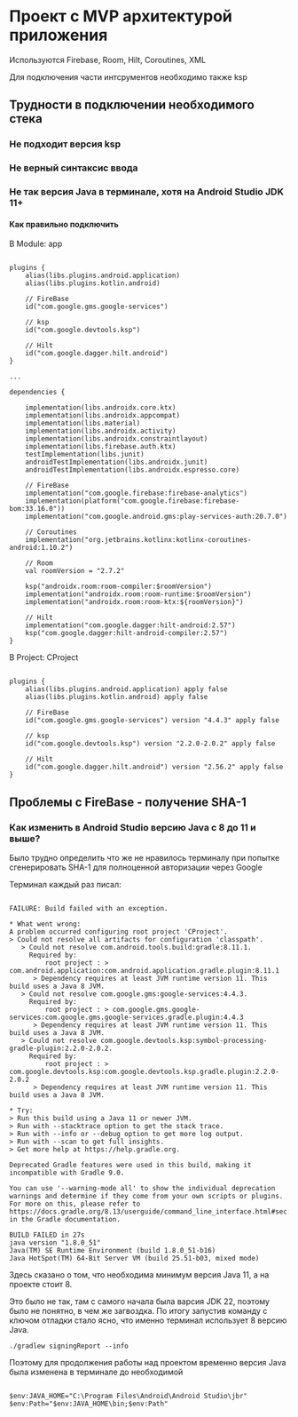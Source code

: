 # Проект с MVP архитектурой приложения 

Используются Firebase, Room, Hilt, Coroutines, XML

Для подключения части интсрументов необходимо также ksp


## Трудности в подключении необходимого стека

### Не подходит версия ksp
### Не верный синтаксис ввода
### Не так версия Java в терминале, хотя на Android Studio JDK 11+ 

#### Как правильно подключить

В Module: app
~~~

plugins {
    alias(libs.plugins.android.application)
    alias(libs.plugins.kotlin.android)

    // FireBase
    id("com.google.gms.google-services")

    // ksp
    id("com.google.devtools.ksp")

    // Hilt
    id("com.google.dagger.hilt.android")
}

...

dependencies {

    implementation(libs.androidx.core.ktx)
    implementation(libs.androidx.appcompat)
    implementation(libs.material)
    implementation(libs.androidx.activity)
    implementation(libs.androidx.constraintlayout)
    implementation(libs.firebase.auth.ktx)
    testImplementation(libs.junit)
    androidTestImplementation(libs.androidx.junit)
    androidTestImplementation(libs.androidx.espresso.core)

    // FireBase
    implementation("com.google.firebase:firebase-analytics")
    implementation(platform("com.google.firebase:firebase-bom:33.16.0"))
    implementation("com.google.android.gms:play-services-auth:20.7.0")
    
    // Coroutines
    implementation("org.jetbrains.kotlinx:kotlinx-coroutines-android:1.10.2")

    // Room
    val roomVersion = "2.7.2"

    ksp("androidx.room:room-compiler:$roomVersion")
    implementation("androidx.room:room-runtime:$roomVersion")
    implementation("androidx.room:room-ktx:${roomVersion}")

    // Hilt
    implementation("com.google.dagger:hilt-android:2.57")
    ksp("com.google.dagger:hilt-android-compiler:2.57")
}

~~~

В Project: CProject
~~~

plugins {
    alias(libs.plugins.android.application) apply false
    alias(libs.plugins.kotlin.android) apply false

    // FireBase
    id("com.google.gms.google-services") version "4.4.3" apply false

    // ksp
    id("com.google.devtools.ksp") version "2.2.0-2.0.2" apply false

    // Hilt
    id("com.google.dagger.hilt.android") version "2.56.2" apply false
}

~~~


## Проблемы с FireBase - получение SHA-1

### Как изменить в Android Studio версию Java с 8 до 11 и выше? 
Было трудно определить что же не нравилось терминалу при попытке сгенерировать SHA-1 для полноценной авторизации через Google

Терминал каждый раз писал:

~~~

FAILURE: Build failed with an exception.

* What went wrong:
A problem occurred configuring root project 'CProject'.
> Could not resolve all artifacts for configuration 'classpath'.
   > Could not resolve com.android.tools.build:gradle:8.11.1.
     Required by:
         root project : > com.android.application:com.android.application.gradle.plugin:8.11.1
      > Dependency requires at least JVM runtime version 11. This build uses a Java 8 JVM.
   > Could not resolve com.google.gms:google-services:4.4.3.
     Required by:
         root project : > com.google.gms.google-services:com.google.gms.google-services.gradle.plugin:4.4.3
      > Dependency requires at least JVM runtime version 11. This build uses a Java 8 JVM.
   > Could not resolve com.google.devtools.ksp:symbol-processing-gradle-plugin:2.2.0-2.0.2.
     Required by:
         root project : > com.google.devtools.ksp:com.google.devtools.ksp.gradle.plugin:2.2.0-2.0.2
      > Dependency requires at least JVM runtime version 11. This build uses a Java 8 JVM.

* Try:
> Run this build using a Java 11 or newer JVM.
> Run with --stacktrace option to get the stack trace.
> Run with --info or --debug option to get more log output.
> Run with --scan to get full insights.
> Get more help at https://help.gradle.org.

Deprecated Gradle features were used in this build, making it incompatible with Gradle 9.0.

You can use '--warning-mode all' to show the individual deprecation warnings and determine if they come from your own scripts or plugins.
For more on this, please refer to https://docs.gradle.org/8.13/userguide/command_line_interface.html#sec:command_line_warnings in the Gradle documentation.

BUILD FAILED in 27s
java version "1.8.0_51"
Java(TM) SE Runtime Environment (build 1.8.0_51-b16)
Java HotSpot(TM) 64-Bit Server VM (build 25.51-b03, mixed mode)

~~~

Здесь сказано о том, что необходима минимум версия Java 11, а на проекте стоит 8. 

Это было не так, там с самого начала была варсия JDK 22, поэтому было не понятно, в чем же загвоздка.
По итогу запустив команду с ключом отладки стало ясно, что именно терминал использует 8 версию Java.
~~~
./gradlew signingReport --info
~~~

Поэтому для продолжения работы над проектом временно версия Java была изменена в терминале до необходимой

~~~

$env:JAVA_HOME="C:\Program Files\Android\Android Studio\jbr"
$env:Path="$env:JAVA_HOME\bin;$env:Path"

~~~
